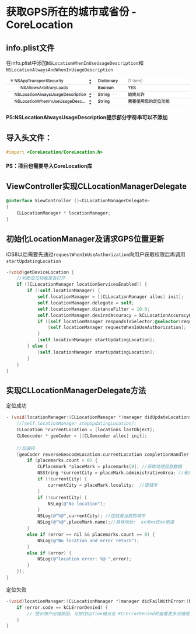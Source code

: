 # 获取GPS所在的城市或省份 - CoreLocation

## info.plist文件
在info.plist中添加`NSLocationWhenInUseUsageDescription`和`NSLocationAlwaysAndWhenInUsageDescription`  

![](https://github.com/jxa184971/iOS-Learning-Journey/blob/master/PIC/96B4CEB0-9B0D-4981-BDC7-8F24C3E4DE3F.png)

#### PS:NSLocationAlwaysUsageDescription提示部分字符串可以不添加  

## 导入头文件：
```objective-c
#import <CoreLocation/CoreLocation.h>
```
#### PS：项目也需要导入CoreLocation库

## ViewController实现CLLocationManagerDelegate
```objective-c
@interface ViewController ()<CLLocationManagerDelegate>
{
    CLLocationManager * locationManager;
}
```


## 初始化LocationManager及请求GPS位置更新
iOS8以后需要先通过`requestWhenInUseAuthorization`向用户获取权限后再调用`startUpdatingLocation` 
```objective-c
-(void)getDeviceLocation {
    //判断定位功能是否打开
    if ([CLLocationManager locationServicesEnabled]) {
        if (!self.locationManager) {
            self.locationManager = [[CLLocationManager alloc] init];
            self.locationManager.delegate = self;
            self.locationManager.distanceFilter = 10.0;
            self.locationManager.desiredAccuracy = kCLLocationAccuracyKilometer;
            if ([self.locationManager respondsToSelector:@selector(requestWhenInUseAuthorization)]) {
                [self.locationManager requestWhenInUseAuthorization];
            }
            [self.locationManager startUpdatingLocation];
        } else {
            [self.locationManager startUpdatingLocation];
        }
    }
}
```

## 实现CLLocationManagerDelegate方法
定位成功
```objective-c
- (void)locationManager:(CLLocationManager *)manager didUpdateLocations:(NSArray<CLLocation *> *)locations {
    //[self.locationManager stopUpdatingLocation];
    CLLocation *currentLocation = [locations lastObject];
    CLGeocoder * geoCoder = [[CLGeocoder alloc] init];

    //反编码
    [geoCoder reverseGeocodeLocation:currentLocation completionHandler:^(NSArray<CLPlacemark *> * _Nullable placemarks, NSError * _Nullable error) {
        if (placemarks.count > 0) {
            CLPlacemark *placeMark = placemarks[0]; //获取地理信息数据
            NSString *currentCity = placeMark.administrativeArea; //省份
            if (!currentCity) {
                currentCity = placeMark.locality;  //直辖市
            }
            if (!currentCity) {
                NSLog(@"No location");
            }
            NSLog(@"%@",currentCity); //这就是当前的城市
            NSLog(@"%@",placeMark.name);//具体地址:  xx市xx区xx街道
        }
        else if (error == nil && placemarks.count == 0) {
            NSLog(@"No location and error return");
        }
        else if (error) {
            NSLog(@"location error: %@ ",error);
        }
    }];
}
```

定位失败
```objective-c
-(void)locationManager:(CLLocationManager *)manager didFailWithError:(NSError *)error {
    if (error.code == kCLErrorDenied) {
        // 提示用户出错原因，可按住Option键点击 KCLErrorDenied的查看更多出错信息，可打印error.code值查找原因所在
    }
}
```
